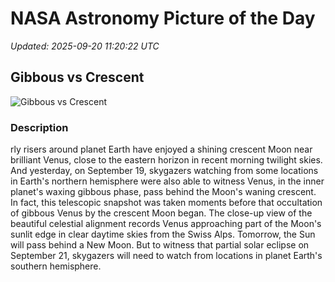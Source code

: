 # NASA Astronomy Picture of the Day

_Updated: 2025-09-20 11:20:22 UTC_

## Gibbous vs Crescent

![Gibbous vs Crescent](https://apod.nasa.gov/apod/image/2509/20250919_Moon_Venus_logoC1052.jpg)

### Description

rly risers around planet Earth have enjoyed a shining crescent Moon near brilliant Venus, close to the eastern horizon in recent morning twilight skies. And yesterday, on September 19, skygazers watching from some locations in Earth's northern hemisphere were also able to witness Venus, in the inner planet's waxing gibbous phase, pass behind the Moon's waning crescent. In fact, this telescopic snapshot was taken moments before that occultation of gibbous Venus by the crescent Moon began. The close-up view of the beautiful celestial alignment records Venus approaching part of the Moon's sunlit edge in clear daytime skies from the Swiss Alps. Tomorrow, the Sun will pass behind a New Moon. But to witness that partial solar eclipse on September 21, skygazers will need to watch from locations in planet Earth's southern hemisphere.
